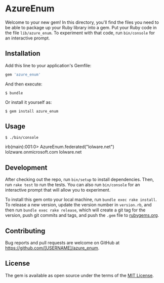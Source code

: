 # AzureEnum

Welcome to your new gem! In this directory, you'll find the files you need to be able to package up your Ruby library into a gem. Put your Ruby code in the file `lib/azure_enum`. To experiment with that code, run `bin/console` for an interactive prompt.


## Installation

Add this line to your application's Gemfile:

```ruby
gem 'azure_enum'
```

And then execute:

    $ bundle

Or install it yourself as:

    $ gem install azure_enum

## Usage

    $ ./bin/console
irb(main):001:0> AzureEnum.federated("lolware.net")
          <Domain>lolzware.onmicrosoft.com</Domain>
          <Domain>lolware.net</Domain>


## Development

After checking out the repo, run `bin/setup` to install dependencies. Then, run `rake test` to run the tests. You can also run `bin/console` for an interactive prompt that will allow you to experiment.

To install this gem onto your local machine, run `bundle exec rake install`. To release a new version, update the version number in `version.rb`, and then run `bundle exec rake release`, which will create a git tag for the version, push git commits and tags, and push the `.gem` file to [rubygems.org](https://rubygems.org).

## Contributing

Bug reports and pull requests are welcome on GitHub at https://github.com/[USERNAME]/azure_enum.

## License

The gem is available as open source under the terms of the [MIT License](https://opensource.org/licenses/MIT).
